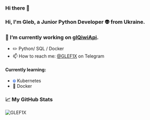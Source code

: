 ### Hi there 👋

### Hi, I'm Gleb, a Junior Python Developer :alien: from Ukraine.
### 🔭 I’m currently working on [glQiwiApi](https://github.com/GLEF1X/glQiwiApi).

- :pencil2: Python/ SQL / Docker
- :mailbox: How to reach me: [@GLEF1X](https://t.me/GLEF1X) on Telegram 

#### Currently learning:
- <img src="https://github.com/kubernetes/kubernetes/blob/master/logo/logo.svg" width="2%"> Kubernetes
- :whale: Docker

<h3> 📈 My GitHub Stats</h3>

<img src="https://github-readme-stats.vercel.app/api?username=GLEF1X&show_icons=true&theme=gotham" alt="GLEF1X" width="70%" >
